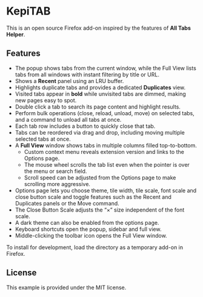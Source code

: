 # KepiTAB

This is an open source Firefox add-on inspired by the features of **All Tabs Helper**.

## Features

- The popup shows tabs from the current window, while the Full View lists tabs from all windows with instant filtering by title or URL.
- Shows a **Recent** panel using an LRU buffer.
- Highlights duplicate tabs and provides a dedicated **Duplicates** view.
- Visited tabs appear in **bold** while unvisited tabs are dimmed, making new pages easy to spot.
- Double click a tab to search its page content and highlight results.
- Perform bulk operations (close, reload, unload, move) on selected tabs, and a
  command to unload all tabs at once.
- Each tab row includes a button to quickly close that tab.
- Tabs can be reordered via drag and drop, including moving multiple selected tabs at once.
- A **Full View** window shows tabs in multiple columns filled top-to-bottom.
  - Custom context menu reveals extension version and links to the Options page.
  - The mouse wheel scrolls the tab list even when the pointer is over the menu or search field.
  - Scroll speed can be adjusted from the Options page to make scrolling more aggressive.
- Options page lets you choose theme, tile width, tile scale, font scale and close button scale and toggle features such as
  the Recent and Duplicates panels or the Move command.
- The Close Button Scale adjusts the “×” size independent of the font scale.
- A dark theme can also be enabled from the options page.
- Keyboard shortcuts open the popup, sidebar and full view.
- Middle-clicking the toolbar icon opens the Full View window.

To install for development, load the directory as a temporary add-on in Firefox.

## License

This example is provided under the MIT license.
